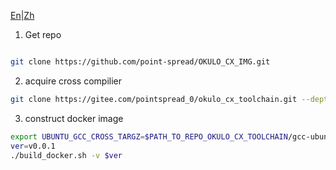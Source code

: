 [En](./Readme_en.md)|[Zh](./Readme.md)

1. Get repo

```bash

git clone https://github.com/point-spread/OKULO_CX_IMG.git
```

2. acquire cross compilier

```bash
git clone https://gitee.com/pointspread_0/okulo_cx_toolchain.git --depth 1
```

3. construct docker image

```bash
export UBUNTU_GCC_CROSS_TARGZ=$PATH_TO_REPO_OKULO_CX_TOOLCHAIN/gcc-ubuntu-9.3.0-2020.03-x86_64-aarch64-linux-gnu.tar.gz
ver=v0.0.1
./build_docker.sh -v $ver
```
